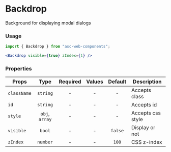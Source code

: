 # Backdrop

Background for displaying modal dialogs

### Usage

```js
import { Backdrop } from "asc-web-components";
```

```jsx
<Backdrop visible={true} zIndex={1} />
```

### Properties

| Props       |      Type      | Required | Values | Default | Description       |
| ----------- | :------------: | :------: | :----: | :-----: | ----------------- |
| `className` |    `string`    |    -     |   -    |    -    | Accepts class     |
| `id`        |    `string`    |    -     |   -    |    -    | Accepts id        |
| `style`     | `obj`, `array` |    -     |   -    |    -    | Accepts css style |
| `visible`   |     `bool`     |    -     |   -    | `false` | Display or not    |
| `zIndex`    |    `number`    |    -     |   -    |  `100`  | CSS z-index       |
